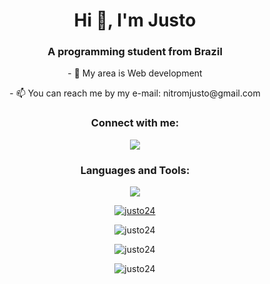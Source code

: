 <h1 align="center">Hi 👋, I'm Justo</h1>
<h3 align="center">A programming student from Brazil</h3>

<p align="center">- 🌱 My area is Web development </p>

<p align="center">- 📫 You can reach me by my e-mail: nitromjusto@gmail.com </p>

<h3 align="center">Connect with me:</h3>
<p align="center">
  <a href="https://www.linkedin.com/in/justo24/">
    <img src="https://skillicons.dev/icons?i=linkedin" />
  </a>
</p>

<h3 align="center">Languages and Tools:</h3>
<p align="center">
  <a href="https://skillicons.dev">
    <img src="https://skillicons.dev/icons?i=html,css,git,github,js,ts,nodejs,python,bash,cs" />
  </a>
</p>

<p align="center"> <a href="https://github.com/ryo-ma/github-profile-trophy"><img src="https://github-profile-trophy.vercel.app/?username=justo24&column=-1&theme=gruvbox" alt="justo24" /></a> </p>

<p align="center"><img src="https://github-readme-stats.vercel.app/api/top-langs?username=justo24&theme=gruvbox&show_icons=true&locale=en&layout=compact" alt="justo24" /></p>

<p align="center"><img src="https://github-readme-stats.vercel.app/api?username=justo24&show_icons=true&locale=en&theme=gruvbox" alt="justo24" /></p>

<p align="center"><img src="https://github-readme-streak-stats.herokuapp.com/?user=justo24&&theme=gruvbox" alt="justo24" /></p>
